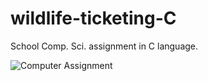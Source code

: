 # wildlife-ticketing-C
School Comp. Sci. assignment in C language.

![Computer Assignment](https://github.com/SydAliHsn/wildlife-ticketing-C/assets/64855395/3cee0ae1-eb96-4862-8ef7-31dbc9cdd4c1)

